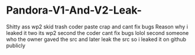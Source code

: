 # Pandora-V1-And-V2-Leak-
Shitty ass wp2 skid trash coder paste crap and cant fix bugs
Reason why i leaked it two its wp2 second the coder cant fix bugs lolol
second someone who the owner gaved the src and later leak the src so i leaked it on github publicly
